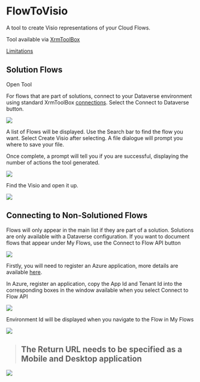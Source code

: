 # FlowToVisio

A tool to create Visio representations of your Cloud Flows.

Tool available via [XrmToolBox](https://www.xrmtoolbox.com/plugins/LinkeD365.FlowToVisio/)

[Limitations](limitations.md)

## Solution Flows

Open Tool

For flows that are part of solutions, connect to your Dataverse environment using standard XrmToolBox [connections](https://www.xrmtoolbox.com/documentation/for-users/manage-connections/). Select the Connect to Dataverse button.

![](https://user-images.githubusercontent.com/43988771/106387685-c2f43b80-63d2-11eb-80e8-bcf3a25a9111.png)

A list of Flows will be displayed. Use the Search bar to find the flow you want. Select Create Visio after selecting. A file dialogue will prompt you where to save your file.

Once complete, a prompt will tell you if you are successful, displaying the number of actions the tool generated.

![](https://user-images.githubusercontent.com/43988771/106387742-0ea6e500-63d3-11eb-9f77-55475121e6ce.png)

Find the Visio and open it up.

![](https://user-images.githubusercontent.com/43988771/106387764-28482c80-63d3-11eb-9af3-92eda5d70867.png)

## Connecting to Non-Solutioned Flows

Flows will only appear in the main list if they are part of a solution. Solutions are only available with a Dataverse configuration. If you want to document flows that appear under My Flows, use the Connect to Flow API button  

![](https://user-images.githubusercontent.com/43988771/106387955-2894f780-63d4-11eb-988c-3c49cfb677e2.png)

Firstly, you will need to register an Azure application, more details are available [here](https://docs.microsoft.com/en-us/azure/active-directory/develop/quickstart-register-app). 

In Azure, register an application, copy the App Id and Tenant Id into the corresponding boxes in the window available when you select Connect to Flow API

![](https://user-images.githubusercontent.com/43988771/106388080-ba9d0000-63d4-11eb-86d6-74df19e18279.png)

Environment Id will be displayed when you navigate to the Flow in My Flows

![](https://user-images.githubusercontent.com/43988771/106388113-e0c2a000-63d4-11eb-8012-6892494ed7d8.png)

> ## **The Return URL needs to be specified as a Mobile and Desktop application**

![](https://user-images.githubusercontent.com/43988771/106388141-0bacf400-63d5-11eb-99e9-22efb5c4bdea.png)
